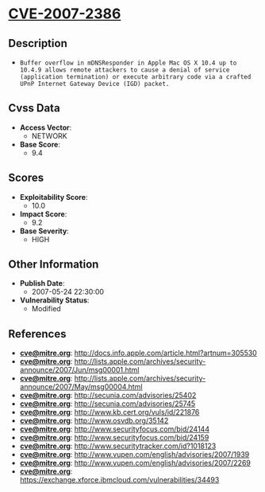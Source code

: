 
# [CVE-2007-2386](http://docs.info.apple.com/article.html?artnum=305530)

## Description

- `Buffer overflow in mDNSResponder in Apple Mac OS X 10.4 up to 10.4.9 allows remote attackers to cause a denial of service (application termination) or execute arbitrary code via a crafted UPnP Internet Gateway Device (IGD) packet.`

## Cvss Data

- **Access Vector**:
  - NETWORK
- **Base Score**:
  - 9.4

## Scores

- **Exploitability Score**:
  - 10.0
- **Impact Score**:
  - 9.2
- **Base Severity**:
  - HIGH

## Other Information

- **Publish Date**:
  - 2007-05-24 22:30:00
- **Vulnerability Status**:
  - Modified

## References

- **cve@mitre.org**: http://docs.info.apple.com/article.html?artnum=305530
- **cve@mitre.org**: http://lists.apple.com/archives/security-announce/2007/Jun/msg00001.html
- **cve@mitre.org**: http://lists.apple.com/archives/security-announce/2007/May/msg00004.html
- **cve@mitre.org**: http://secunia.com/advisories/25402
- **cve@mitre.org**: http://secunia.com/advisories/25745
- **cve@mitre.org**: http://www.kb.cert.org/vuls/id/221876
- **cve@mitre.org**: http://www.osvdb.org/35142
- **cve@mitre.org**: http://www.securityfocus.com/bid/24144
- **cve@mitre.org**: http://www.securityfocus.com/bid/24159
- **cve@mitre.org**: http://www.securitytracker.com/id?1018123
- **cve@mitre.org**: http://www.vupen.com/english/advisories/2007/1939
- **cve@mitre.org**: http://www.vupen.com/english/advisories/2007/2269
- **cve@mitre.org**: https://exchange.xforce.ibmcloud.com/vulnerabilities/34493
